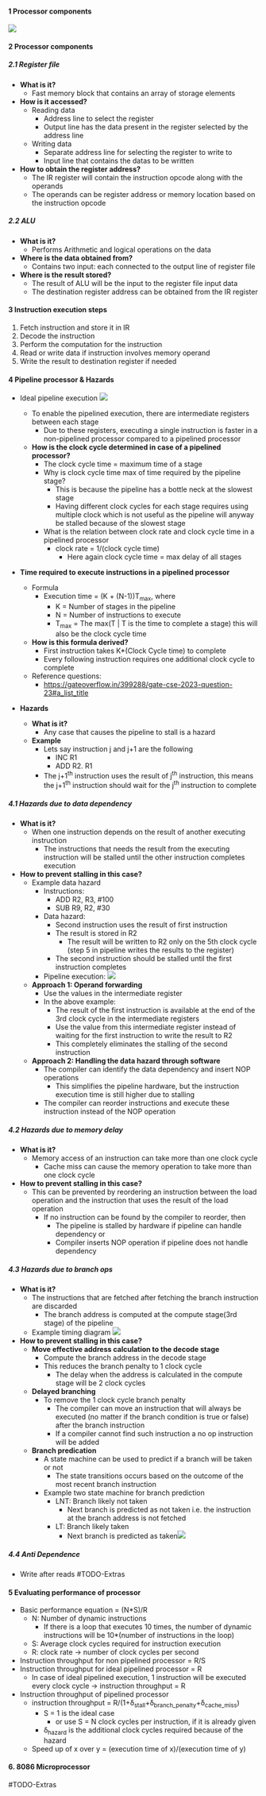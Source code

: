 
#### 1 Processor components
![](./Attachments/Images/processor_components.png)


#### 2 Processor components
##### 2.1 Register file
- **What is it?**
	- Fast memory block that contains an array of storage elements
- **How is it accessed?**
	- Reading data
		- Address line to select the register
		- Output line has the data present in the register selected by the address line
	- Writing data
		- Separate address line for selecting the register to write to
		- Input line that contains the datas to be written
- **How to obtain the register address?**
	- The IR register will contain the instruction opcode along with the operands
	- The operands can be register address or memory location based on the instruction opcode
##### 2.2 ALU
- **What is it?**
	- Performs Arithmetic and logical operations on the data
- **Where is the data obtained from?**
	- Contains two input: each connected to the output line of register file
- **Where is the result stored?**
	- The result of ALU will be the input to the register file input data
	- The destination register address can be obtained from the IR register

#### 3 Instruction execution steps
1. Fetch instruction and store it in IR
2. Decode the instruction
3. Perform the computation for the instruction
4. Read or write data if instruction involves memory operand
5. Write the result to destination register if needed

#### 4 Pipeline processor & Hazards
- Ideal pipeline execution ![](./Attachments/Images/pipelined_execution.png)
	- To enable the pipelined execution, there are intermediate registers between each stage
		- Due to these registers, executing a single instruction is faster in a non-pipelined processor compared to a pipelined processor
	- **How is the clock cycle determined in case of a pipelined processor?**
		- The clock cycle time = maximum time of a stage
		- Why is clock cycle time max of time required by the pipeline stage? 
			- This is because the pipeline has a bottle neck at the slowest stage
			- Having different clock cycles for each stage requires using multiple clock which is not useful as the pipeline will anyway be stalled because of the slowest stage
		- What is the relation between clock rate and clock cycle time in a pipelined processor
			-  clock rate = 1/(clock cycle time)
				- Here again clock cycle time = max delay of all stages
- **Time required to execute instructions in a pipelined processor**
	- Formula
		- Execution time = (K + (N-1))T<sub>max</sub>, where 
			- K       = Number of stages in the pipeline
			- N       = Number of instructions to execute
			- T<sub>max</sub>    = The max(T | T is the time to complete a stage) this will also be the clock cycle time
	- **How is this formula derived?**
		- First instruction takes K*(Clock Cycle time) to complete
		- Every following instruction requires one additional clock cycle to complete
	- Reference questions: 
		- https://gateoverflow.in/399288/gate-cse-2023-question-23#a_list_title

- **Hazards**
	- **What is it?**
		- Any case that causes the pipeline to stall is a hazard
	- **Example**
		- Lets say instruction j and j+1 are the following
			- INC R1
			- ADD R2. R1
		- The j+1<sup>th</sup> instruction uses the result of j<sup>th</sup> instruction, this means the j+1<sup>th</sup> instruction should wait for the j<sup>th</sup> instruction to complete
##### 4.1 Hazards due to data dependency
- **What is it?**
	- When one instruction depends on the result of another executing instruction
		- The instructions that needs the result from the executing instruction will be stalled until the other instruction completes execution
- **How to prevent stalling in this case?**
	- Example data hazard
		- Instructions:
			- ADD R2, R3, #100
			- SUB R9, R2, #30
		- Data hazard: 
			- Second instruction uses the result of first instruction
			- The result is stored in R2
				- The result will be written to R2 only on the 5th clock cycle (step 5 in pipeline writes the results to the register)
			- The second instruction should be stalled until the first instruction completes
		- Pipeline execution: ![](./Attachments/Images/data_hazard_pipeline_example.png)
	- **Approach 1: Operand forwarding**
		- Use the values in the intermediate register
		- In the above example:
			- The result of the first instruction is available at the end of the 3rd clock cycle in the intermediate registers
			- Use the value from this intermediate register instead of waiting for the first instruction to write the result to R2
			- This completely eliminates the stalling of the second instruction
	- **Approach 2: Handling the data hazard through software**
		- The compiler can identify the data dependency and insert NOP operations
			- This simplifies the pipeline hardware, but the instruction execution time is still higher due to stalling
		- The compiler can reorder instructions and execute these instruction instead of the NOP operation
##### 4.2 Hazards due to memory delay
- **What is it?**
	- Memory access of an instruction can take more than one clock cycle 
		- Cache miss can cause the memory operation to take more than one clock cycle
- **How to prevent stalling in this case?** 
	- This can be prevented by reordering an instruction between the load operation and the instruction that uses the result of the load operation
		- If no instruction can be found by the compiler to reorder, then
			- The pipeline is stalled by hardware if pipeline can handle dependency or
			- Compiler inserts NOP operation if pipeline does not handle dependency
##### 4.3 Hazards due to branch ops
- **What is it?**
	- The instructions that are fetched after fetching the branch instruction are discarded
		- The branch address is computed at the compute stage(3rd stage) of the pipeline
	- Example timing diagram       ![](./Attachments/Images/branch_penalty_example.png)
- **How to prevent stalling in this case?**
	- **Move effective address calculation to the decode stage**
		- Compute the branch address in the decode stage
		- This reduces the branch penalty to 1 clock cycle
			- The delay when the address is calculated in the compute stage will be 2 clock cycles
	- **Delayed branching**
		- To remove the 1 clock cycle branch penalty
			- The compiler can move an instruction that will always be executed (no matter if the branch condition is true or false) after the branch instruction
			- If a compiler cannot find such instruction a no op instruction will be added 
	- **Branch predication**
		- A state machine can be used to predict if a branch will be taken or not
			- The state transitions occurs based on the outcome of the most recent branch instruction
		- Example two state machine for branch prediction 
			- LNT: Branch likely not taken
				- Next branch is predicted as not taken i.e. the instruction at the branch address is not fetched
			- LT: Branch likely taken
				- Next branch is predicted as taken![](./Attachments/Images/two_state_branch_prediction.png)
##### 4.4 Anti Dependence
- Write after reads #TODO-Extras 


#### 5 Evaluating performance of processor
- Basic performance equation = (N\*S)/R
	- N: Number of dynamic instructions
		- If there is a loop that executes 10 times, the number of dynamic instructions will be 10*(number of instructions in the loop)
	- S: Average clock cycles required for instruction execution
	- R: clock rate -> number of clock cycles per second
- Instruction throughput for non pipelined processor = R/S
- Instruction throughput for ideal pipelined processor = R
	- In case of ideal pipelined execution, 1 instruction will be executed every clock cycle -> instruction throughput = R
- Instruction throughput of pipelined processor
	- instruction throughput = R/(1+δ<sub>stall</sub>+δ<sub>branch_penalty</sub>+δ<sub>cache_miss</sub>)
		- S = 1 is the ideal case
			- or use S = N clock cycles per instruction, if it is already given
		- δ<sub>hazard</sub> is the additional clock cycles required because of the hazard
	- Speed up of x over y = (execution time of x)/(execution time of y)


#### 6. 8086 Microprocessor
#TODO-Extras  
